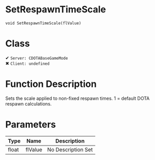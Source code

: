 # SetRespawnTimeScale
```
void SetRespawnTimeScale(flValue)
```
# Class
✔ `Server: CDOTABaseGameMode`  
✖ `Client: undefined`  

# Function Description
Sets the scale applied to non-fixed respawn times. 1 = default DOTA respawn calculations.
# Parameters
Type|Name|Description
--|--|--
float|flValue|No Description Set
